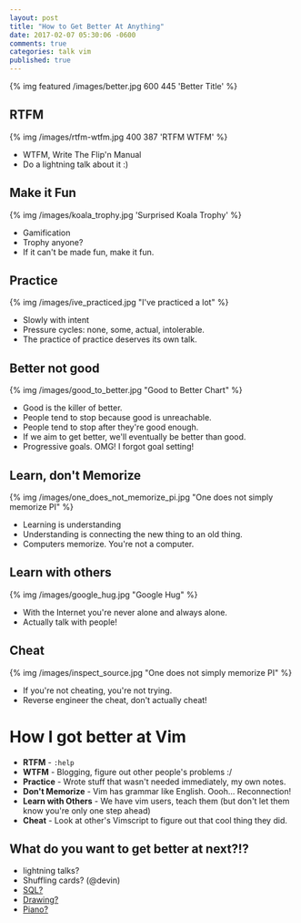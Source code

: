 ```yaml
---
layout: post
title: "How to Get Better At Anything"
date: 2017-02-07 05:30:06 -0600
comments: true
categories: talk vim
published: true
---
```


{% img featured /images/better.jpg  600 445 'Better Title' %}

<!-- more -->

## RTFM
{% img /images/rtfm-wtfm.jpg  400 387 'RTFM WTFM' %}

* WTFM, Write The Flip'n Manual
* Do a lightning talk about it :)

## Make it Fun
{% img /images/koala_trophy.jpg 'Surprised Koala Trophy' %}

* Gamification
* Trophy anyone?
* If it can't be made fun, make it fun.

## Practice
{% img /images/ive_practiced.jpg  "I've practiced a lot" %}

* Slowly with intent
* Pressure cycles: none, some, actual, intolerable.
* The practice of practice deserves its own talk.

## Better not good
{% img /images/good_to_better.jpg  "Good to Better Chart" %}

* Good is the killer of better.
* People tend to stop because good is unreachable.
* People tend to stop after they're good enough.
* If we aim to get better, we'll eventually be better than good.
* Progressive goals. OMG! I forgot goal setting!

## Learn, don't Memorize
{% img /images/one_does_not_memorize_pi.jpg  "One does not simply memorize PI" %}

* Learning is understanding
* Understanding is connecting the new thing to an old thing.
* Computers memorize. You're not a computer.

## Learn with others
{% img /images/google_hug.jpg "Google Hug" %}

* With the Internet you're never alone and always alone.
* Actually talk with people!

## Cheat
{% img /images/inspect_source.jpg  "One does not simply memorize PI" %}

* If you're not cheating, you're not trying.
* Reverse engineer the cheat, don't actually cheat!

# How I got better at Vim
* **RTFM** - `:help`
* **WTFM** - Blogging, figure out other people's problems :/
* **Practice** - Wrote stuff that wasn't needed immediately, my own notes.
* **Don't Memorize** - Vim has grammar like English. Oooh... Reconnection!
* **Learn with Others** - We have vim users, teach them (but don't let them know you're only one step ahead)
* **Cheat** - Look at other's Vimscript to figure out that cool thing they did.

## What do you want to get better at next?!?
* lightning talks?
* Shuffling cards? (@devin)
* [SQL?](http://www.postgresql.org/docs/9.6/static/index.html)
* [Drawing?](https://www.amazon.com/Drawing-Right-Side-Brain-Definitive/dp/1585429201)
* [Piano?](http://www.pianofundamentals.com/book/en/chapter_1)
